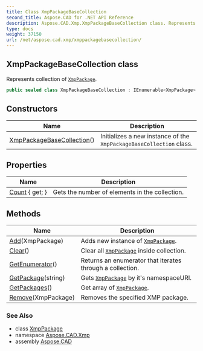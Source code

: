 ```yaml
---
title: Class XmpPackageBaseCollection
second_title: Aspose.CAD for .NET API Reference
description: Aspose.CAD.Xmp.XmpPackageBaseCollection class. Represents collection of XmpPackage
type: docs
weight: 37150
url: /net/aspose.cad.xmp/xmppackagebasecollection/
---
```

## XmpPackageBaseCollection class

Represents collection of [`XmpPackage`](../xmppackage/).

```csharp
public sealed class XmpPackageBaseCollection : IEnumerable<XmpPackage>
```

## Constructors

| Name | Description |
| --- | --- |
| [XmpPackageBaseCollection](xmppackagebasecollection/)() | Initializes a new instance of the `XmpPackageBaseCollection` class. |

## Properties

| Name | Description |
| --- | --- |
| [Count](../../aspose.cad.xmp/xmppackagebasecollection/count/) { get; } | Gets the number of elements in the collection. |

## Methods

| Name | Description |
| --- | --- |
| [Add](../../aspose.cad.xmp/xmppackagebasecollection/add/)(XmpPackage) | Adds new instance of [`XmpPackage`](../xmppackage/). |
| [Clear](../../aspose.cad.xmp/xmppackagebasecollection/clear/)() | Clear all [`XmpPackage`](../xmppackage/) inside collection. |
| [GetEnumerator](../../aspose.cad.xmp/xmppackagebasecollection/getenumerator/)() | Returns an enumerator that iterates through a collection. |
| [GetPackage](../../aspose.cad.xmp/xmppackagebasecollection/getpackage/)(string) | Gets [`XmpPackage`](../xmppackage/) by it's namespaceURI. |
| [GetPackages](../../aspose.cad.xmp/xmppackagebasecollection/getpackages/)() | Get array of [`XmpPackage`](../xmppackage/). |
| [Remove](../../aspose.cad.xmp/xmppackagebasecollection/remove/)(XmpPackage) | Removes the specified XMP package. |

### See Also

* class [XmpPackage](../xmppackage/)
* namespace [Aspose.CAD.Xmp](../../aspose.cad.xmp/)
* assembly [Aspose.CAD](../../)


